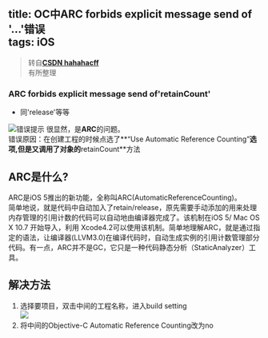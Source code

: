 
title: OC中ARC forbids explicit message send of '...'错误  
tags: iOS
---

> 转自[**CSDN hahahacff**](http://blog.csdn.net/hahahacff/article/details/39859901)  
> 有所整理  

### ARC forbids explicit message send of'retainCount'  
* 同'release'等等
  
![错误提示](http://oo8snaf4x.bkt.clouddn.com/15016445665946.png?imageView2/0/q/100)
很显然，是**ARC**的问题。  
错误原因：在创建工程的时候点选了**“Use Automatic Reference Counting”**选项,但是又调用了对象的**retainCount**方法  
  
## ARC是什么?  
ARC是iOS 5推出的新功能，全称叫ARC(AutomaticReferenceCounting)。  
简单地说，就是代码中自动加入了retain/release，原先需要手动添加的用来处理内存管理的引用计数的代码可以自动地由编译器完成了。该机制在iOS 5/ Mac OS X 10.7 开始导入，利用 Xcode4.2可以使用该机制。简单地理解ARC，就是通过指定的语法，让编译器(LLVM3.0)在编译代码时，自动生成实例的引用计数管理部分代码。有一点，ARC并不是GC，它只是一种代码静态分析（StaticAnalyzer）工具。  
  
## 解决方法
1. 选择要项目，双击中间的工程名称，进入build setting  
![](http://images2015.cnblogs.com/blog/922727/201605/922727-20160520121424544-662684677.png)  
2. 将中间的Objective-C Automatic Reference Counting改为no  

